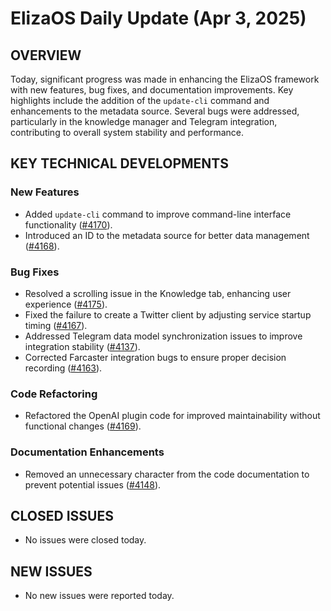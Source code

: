 # ElizaOS Daily Update (Apr 3, 2025)

## OVERVIEW 
Today, significant progress was made in enhancing the ElizaOS framework with new features, bug fixes, and documentation improvements. Key highlights include the addition of the `update-cli` command and enhancements to the metadata source. Several bugs were addressed, particularly in the knowledge manager and Telegram integration, contributing to overall system stability and performance.

## KEY TECHNICAL DEVELOPMENTS

### New Features
- Added `update-cli` command to improve command-line interface functionality ([#4170](https://github.com/elizaos/eliza/pull/4170)).
- Introduced an ID to the metadata source for better data management ([#4168](https://github.com/elizaos/eliza/pull/4168)).

### Bug Fixes
- Resolved a scrolling issue in the Knowledge tab, enhancing user experience ([#4175](https://github.com/elizaos/eliza/pull/4175)).
- Fixed the failure to create a Twitter client by adjusting service startup timing ([#4167](https://github.com/elizaos/eliza/pull/4167)).
- Addressed Telegram data model synchronization issues to improve integration stability ([#4137](https://github.com/elizaos/eliza/pull/4137)).
- Corrected Farcaster integration bugs to ensure proper decision recording ([#4163](https://github.com/elizaos/eliza/pull/4163)).

### Code Refactoring
- Refactored the OpenAI plugin code for improved maintainability without functional changes ([#4169](https://github.com/elizaos/eliza/pull/4169)).

### Documentation Enhancements
- Removed an unnecessary character from the code documentation to prevent potential issues ([#4148](https://github.com/elizaos/eliza/pull/4148)).

## CLOSED ISSUES
- No issues were closed today.

## NEW ISSUES
- No new issues were reported today.